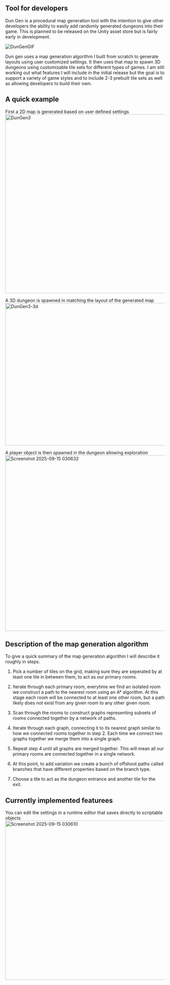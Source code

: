 ## Tool for developers
Dun Gen is a procedural map generation tool with the intention to give other developers the ability to easily add randomly generated dungeons into their game.
This is planned to be released on the Unity asset store but is fairly early in development.

![DunGenGIF](https://github.com/user-attachments/assets/5c40f6fe-23a6-4b67-8734-b96a314db6e6)

Dun gen uses a map generation algorithm I built from scratch to generate layouts using user customized settings.
It then uses that map to spawn 3D dungeons using customizable tile sets for different types of games.
I am still working out what features I will include in the initial release but the goal is to support a variety of game styles
and to include 2-3 prebuilt tile sets as well as allowing developers to build their own.

## A quick example
First a 2D map is generated based on user defined settings
<img width="1010" height="564" alt="DunGen3" src="https://github.com/user-attachments/assets/6738922b-f2dd-49a5-82d5-c0b5625da5ed" />

A 3D dungeon is spawned in matching the layout of the generated map
<img width="875" height="449" alt="DunGen3-3d" src="https://github.com/user-attachments/assets/17cf0797-9193-42d6-abc0-16886c50cefb" />

A player object is then spawned in the dungeon allowing exploration
<img width="984" height="554" alt="Screenshot 2025-09-15 030632" src="https://github.com/user-attachments/assets/3e98b639-3238-4996-9353-b16c92c0b480" />

## Description of the map generation algorithm
To give a quick summary of the map generation algorithm I will describe it roughly in steps.
1. Pick a number of tiles on the grid, making sure they are seperated by at least one tile in between them, to act as our primary rooms.
2. Iterate through each primary room, everytime we find an isolated room we construct a path to the nearest room using an A* algorithm.
   At this stage each room will be connected to at least one other room, but a path likely does not exist from any given room to any other given room.

3. Scan through the rooms to construct graphs representing subsets of rooms connected together by a network of paths.
4. Iterate through each graph, connecting it to its nearest graph similar to how we connected rooms together in step 2.
   Each time we connect two graphs together we merge them into a single graph.
5. Repeat step 4 until all graphs are merged together. This will mean all our primary rooms are connected together in a single network.

6. At this point, to add variation we create a bunch of offshoot paths called branches that have different properties based on the branch type.
7. Choose a tile to act as the dungeon entrance and another tile for the exit.

## Currently implemented featurees
You can edit the settings in a runtime editor that saves directly to scriptable objects
<img width="934" height="502" alt="Screenshot 2025-09-15 030610" src="https://github.com/user-attachments/assets/31d583d4-6660-42f8-a79c-f298e2e6d981" />

